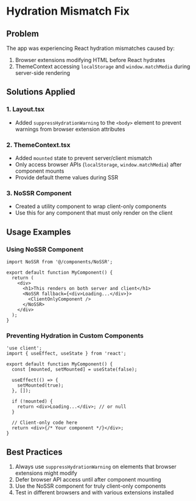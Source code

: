 # Hydration Mismatch Fix

## Problem
The app was experiencing React hydration mismatches caused by:
1. Browser extensions modifying HTML before React hydrates
2. ThemeContext accessing `localStorage` and `window.matchMedia` during server-side rendering

## Solutions Applied

### 1. Layout.tsx
- Added `suppressHydrationWarning` to the `<body>` element to prevent warnings from browser extension attributes

### 2. ThemeContext.tsx
- Added `mounted` state to prevent server/client mismatch
- Only access browser APIs (`localStorage`, `window.matchMedia`) after component mounts
- Provide default theme values during SSR

### 3. NoSSR Component
- Created a utility component to wrap client-only components
- Use this for any component that must only render on the client

## Usage Examples

### Using NoSSR Component
```tsx
import NoSSR from '@/components/NoSSR';

export default function MyComponent() {
  return (
    <div>
      <h1>This renders on both server and client</h1>
      <NoSSR fallback={<div>Loading...</div>}>
        <ClientOnlyComponent />
      </NoSSR>
    </div>
  );
}
```

### Preventing Hydration in Custom Components
```tsx
'use client';
import { useEffect, useState } from 'react';

export default function MyComponent() {
  const [mounted, setMounted] = useState(false);

  useEffect(() => {
    setMounted(true);
  }, []);

  if (!mounted) {
    return <div>Loading...</div>; // or null
  }

  // Client-only code here
  return <div>{/* Your component */}</div>;
}
```

## Best Practices
1. Always use `suppressHydrationWarning` on elements that browser extensions might modify
2. Defer browser API access until after component mounting
3. Use the NoSSR component for truly client-only components
4. Test in different browsers and with various extensions installed 
